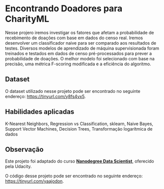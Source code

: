 # **Encontrando Doadores para CharityML**

Nesse projero iremos investigar os fatores que afetam a probabilidade de recebimento de doações com base em dados do censo real. Iremos desenvolver um classificador naive para ser comparado aos resultados de testes. Diversos modelos de aprendizado de máquina supervisionada foram treinados e testados em dados de censo pré-processados para prever a probabilidade de doações. O melhor modelo foi selecionado com base na precisão, uma métrica F-scoring modificada e a eficiência do algoritmo.

## **Dataset**
O dataset utilizado nesse projeto pode ser encontrado no seguinte endereço: https://tinyurl.com/y8fs4vx5.

## **Habilidades aplicadas**
K-Nearest Neighbors, Regression vs Classification, sklearn, Naive Bayes, Support Vector Machines, Decision Trees, Transformação logarítmica de dados

## **Observação**
Este projeto foi adaptado do curso **[Nanodegree Data Scientist](https://br.udacity.com/course/data-scientist--nd025)**, oferecido pela Udacity.

O código desse projeto pode ser encontrado no seguinte endereço: https://tinyurl.com/yaajodon.